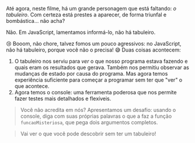 Até agora, neste filme, há um grande personagem que está faltando: _o tabuleiro_. Com certeza está prestes a aparecer, de forma triunfal e bombástica... não acha?

Não. Em JavaScript, lamentamos informá-lo, não há tabuleiro.

:cry: Booom, não chore, talvez fomos um pouco agressivos: no JavaScript, não há tabuleiro, porque você não o precisa! :sweat_smile: Duas coisas acontecem:

1. O tabuleiro nos serviu para _ver_ o que nosso programa estava fazendo e quais eram os resultados que gerava. Também nos permitiu observar as mudanças de estado por causa do programa. Mas agora temos experiência suficiente para começar a programar sem ter que "ver" o que acontece.
2. Agora temos o console: uma ferramenta poderosa que nos permite fazer testes mais detalhados e flexíveis.

> Você não acredita em nós? Apresentamos um desafio: usando o console, diga com suas próprias palavras o que a faz a função `funcaoMisteriosa`, que pega dois argumentos completos.

> Vai ver o que você pode descobrir sem ter um tabuleiro!
